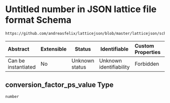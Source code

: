 # Untitled number in JSON lattice file format Schema

```txt
https://github.com/andreasfelix/latticejson/blob/master/latticejson/schema.json#/definitions/Sextupole/properties/conversion_factor_ps_value
```




| Abstract            | Extensible | Status         | Identifiable            | Custom Properties | Additional Properties | Access Restrictions | Defined In                                              |
| :------------------ | ---------- | -------------- | ----------------------- | :---------------- | --------------------- | ------------------- | ------------------------------------------------------- |
| Can be instantiated | No         | Unknown status | Unknown identifiability | Forbidden         | Allowed               | none                | [schema.json\*](out/schema.json "open original schema") |

## conversion_factor_ps_value Type

`number`
